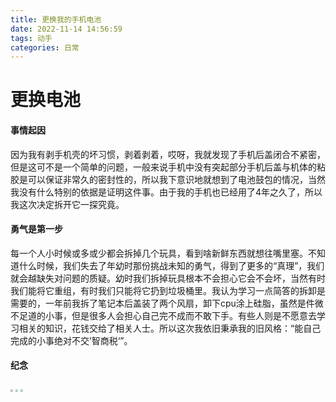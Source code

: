 ```yaml
---
title: 更换我的手机电池
date: 2022-11-14 14:56:59
tags: 动手
categories: 日常
---
```


# 更换电池

#### 事情起因

因为我有剥手机壳的坏习惯，剥着剥着，哎呀，我就发现了手机后盖闭合不紧密，但是这可不是一个简单的问题，一般来说手机中没有突起部分手机后盖与机体的粘胶是可以保证非常久的密封性的，所以我下意识地就想到了电池鼓包的情况，当然我没有什么特别的依据是证明这件事。由于我的手机也已经用了4年之久了，所以我这次决定拆开它一探究竟。

#### 勇气是第一步

每一个人小时候或多或少都会拆掉几个玩具，看到啥新鲜东西就想往嘴里塞。不知道什么时候，我们失去了年幼时那份挑战未知的勇气，得到了更多的“真理”，我们就会越缺失对问题的质疑。幼时我们拆掉玩具根本不会担心它会不会坏，当然有时我们能将它重组，有时我们只能将它扔到垃圾桶里。我认为学习一点简答的拆卸是需要的，一年前我拆了笔记本后盖装了两个风扇，卸下cpu涂上硅脂，虽然是件微不足道的小事，但是很多人会担心自己完不成而不敢下手。有些人则是不愿意去学习相关的知识，花钱交给了相关人士。所以这次我依旧秉承我的旧风格：“能自己完成的小事绝对不交’智商税‘”。

#### 纪念

<img src="https://newblog-zgz.oss-cn-hangzhou.aliyuncs.com/post-content/change-battery1.jpg" style="zoom: 25%;" />

<img src="https://newblog-zgz.oss-cn-hangzhou.aliyuncs.com/post-content/change-battery3.jpg" style="zoom:25%;" />

<img src="https://newblog-zgz.oss-cn-hangzhou.aliyuncs.com/post-content/change-battery2.jpg" style="zoom:25%;" />